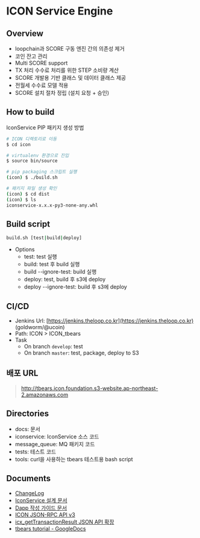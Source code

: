 # ICON Service Engine

## Overview

* loopchain과 SCORE 구동 엔진 간의 의존성 제거
* 코인 잔고 관리
* Multi SCORE support
* TX 처리 수수료 처리를 위한 STEP 소비량 계산
* SCORE 개발용 기반 클래스 및 데이터 클래스 제공
* 전월세 수수료 모델 적용
* SCORE 설치 절차 정립 (설치 요청 + 승인)

## How to build

IconService PIP 패키지 생성 방법

```bash
# ICON 디렉토리로 이동
$ cd icon

# virtualenv 환경으로 진입
$ source bin/source

# pip packaging 스크립트 실행
(icon) $ ./build.sh

# 패키지 파일 생성 확인
(icon) $ cd dist
(icon) $ ls 
iconservice-x.x.x-py3-none-any.whl
```

## Build script
```bash
build.sh [test|build|deploy]
```
* Options
  - test: test 실행
  - build: test 후 build 실행
  - build --ignore-test: build 실행
  - deploy: test, build 후 s3에 deploy
  - deploy --ignore-test: build 후 s3에 deploy


## CI/CD
* Jenkins Url: [https://jenkins.theloop.co.kr](https://jenkins.theloop.co.kr) (goldworm/@ucoin)
* Path: ICON > ICON_tbears
* Task
  - On branch `develop`: test
  - On branch `master`: test, package, deploy to S3

## 배포 URL
> http://tbears.icon.foundation.s3-website.ap-northeast-2.amazonaws.com


## Directories

* docs: 문서
* iconservice: IconService 소스 코드
* message_queue: MQ 패키지 코드
* tests: 테스트 코드
* tools: curl을 사용하는 tbears 테스트용 bash script

## Documents

* [ChangeLog](docs/CHANGELOG.md)
* [IconService 설계 문서](docs/class.md)
* [Dapp 작성 가이드 문서](docs/dapp_guide.md)
* [ICON JSON-RPC API v3](docs/tbears_jsonrpc_api_v3.md)
* [icx_getTransactionResult JSON API 확장](docs/improve-get-transaction-result.md)
* [tbears tutorial - GoogleDocs](https://docs.google.com/document/d/1TTD_eR8-LlgVAYGo7knwJ7kCA6AZ9-YpiWyVrTtiPj4/edit?usp=sharing)
